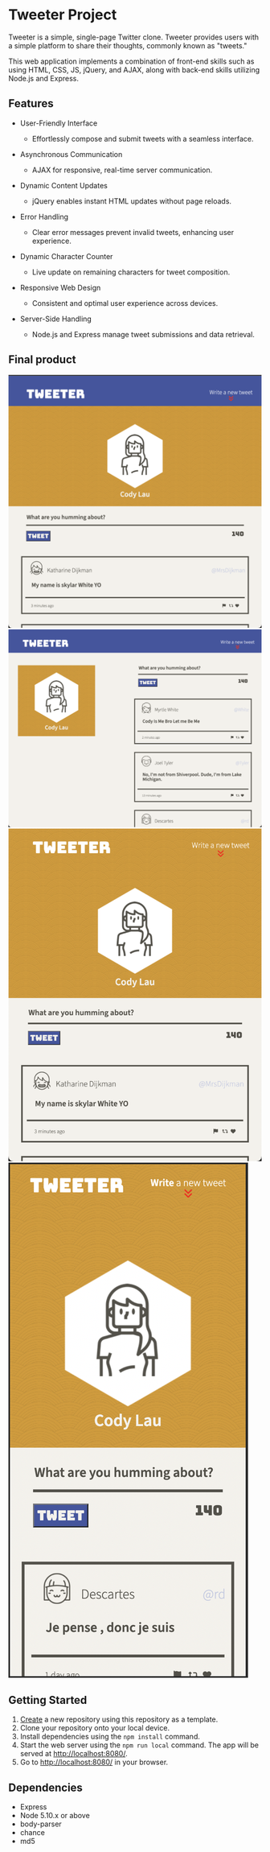 # Tweeter Project

Tweeter is a simple, single-page Twitter clone. Tweeter provides users with a simple platform to share their thoughts, commonly known as "tweets."

This web application implements a combination of front-end skills such as using HTML, CSS, JS, jQuery, and AJAX, along with back-end skills utilizing Node.js and Express. 

## Features
- User-Friendly Interface
  - Effortlessly compose and submit tweets with a seamless interface.

- Asynchronous Communication
  - AJAX for responsive, real-time server communication.

- Dynamic Content Updates 
  - jQuery enables instant HTML updates without page reloads.

- Error Handling 
  - Clear error messages prevent invalid tweets, enhancing user experience.

- Dynamic Character Counter 
  - Live update on remaining characters for tweet composition.

- Responsive Web Design 
  - Consistent and optimal user experience across devices.

- Server-Side Handling 
  - Node.js and Express manage tweet submissions and data retrieval.

## Final product
!["desktop"](./public/images/tweeterL.png)
!["desktop"](./public/images/tweeterM.png)
!["desktop"](./public/images/tweeterS.png)
!["desktop"](./public/images/tweeterXs.png)
## Getting Started

1. [Create](https://docs.github.com/en/repositories/creating-and-managing-repositories/creating-a-repository-from-a-template) a new repository using this repository as a template.
2. Clone your repository onto your local device.
3. Install dependencies using the `npm install` command.
3. Start the web server using the `npm run local` command. The app will be served at <http://localhost:8080/>.
4. Go to <http://localhost:8080/> in your browser.

## Dependencies

- Express
- Node 5.10.x or above
- body-parser
- chance
- md5